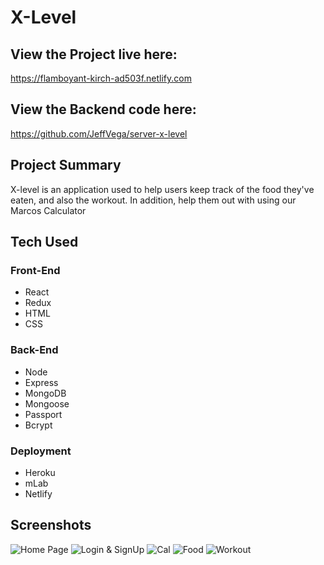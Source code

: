 # X-Level

## View the Project live here:
https://flamboyant-kirch-ad503f.netlify.com

## View the Backend code here:
https://github.com/JeffVega/server-x-level

## Project Summary
X-level is an application used to help users keep track of the food they've eaten, and also the workout.
In addition, help them out with using our Marcos Calculator 

## Tech Used

### Front-End
* React
* Redux
* HTML
* CSS

### Back-End
* Node
* Express
* MongoDB
* Mongoose
* Passport
* Bcrypt

### Deployment
* Heroku
* mLab
* Netlify
## Screenshots
![Home Page](https://user-images.githubusercontent.com/34497456/40525724-ad8711fc-5f96-11e8-8706-4df83ce7ce74.png)
![Login & SignUp](https://user-images.githubusercontent.com/34497456/40525744-d69e314c-5f96-11e8-9583-1ed1e17764c3.png)
![Cal](https://user-images.githubusercontent.com/34497456/40525778-0eeb4738-5f97-11e8-939c-d9b9f6eb0543.png)
![Food](https://user-images.githubusercontent.com/34497456/40525804-3b87d7f2-5f97-11e8-93b9-386a4d6159ef.png)
![Workout](https://user-images.githubusercontent.com/34497456/40525808-4f79835a-5f97-11e8-8e24-65d9df9897ef.png)
